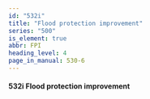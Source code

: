 ```yaml
---
id: "532i"
title: "Flood protection improvement"
series: "500"
is_element: true
abbr: FPI
heading_level: 4
page_in_manual: 530-6
---
```


#### 532i Flood protection improvement